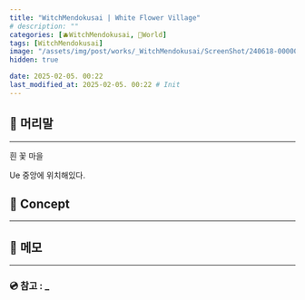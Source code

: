 ```yaml
---
title: "WitchMendokusai | White Flower Village"
# description: ""
categories: [🫐WitchMendokusai, 🥥World]
tags: [WitchMendokusai]
image: "/assets/img/post/works/_WitchMendokusai/ScreenShot/240618-000000.png"
hidden: true

date: 2025-02-05. 00:22
last_modified_at: 2025-02-05. 00:22 # Init
---
```


## 📀 머리말

---

흰 꽃 마을  

Ue 중앙에 위치해있다.  

## 📀 Concept

---

## 📀 메모

---

### 💿 참고 : _
